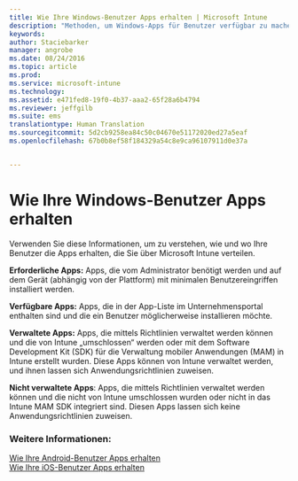 ```yaml
---
title: Wie Ihre Windows-Benutzer Apps erhalten | Microsoft Intune
description: "Methoden, um Windows-Apps für Benutzer verfügbar zu machen"
keywords: 
author: Staciebarker
manager: angrobe
ms.date: 08/24/2016
ms.topic: article
ms.prod: 
ms.service: microsoft-intune
ms.technology: 
ms.assetid: e471fed8-19f0-4b37-aaa2-65f28a6b4794
ms.reviewer: jeffgilb
ms.suite: ems
translationtype: Human Translation
ms.sourcegitcommit: 5d2cb9258ea84c50c04670e51172020ed27a5eaf
ms.openlocfilehash: 67b0b8ef58f184329a54c8e9ca96107911d0e37a


---
```



# Wie Ihre Windows-Benutzer Apps erhalten

Verwenden Sie diese Informationen, um zu verstehen, wie und wo Ihre Benutzer die Apps erhalten, die Sie über Microsoft Intune verteilen.

**Erforderliche Apps:** Apps, die vom Administrator benötigt werden und auf dem Gerät (abhängig von der Plattform) mit minimalen Benutzereingriffen installiert werden.

**Verfügbare Apps:** Apps, die in der App-Liste im Unternehmensportal enthalten sind und die ein Benutzer möglicherweise installieren möchte.

**Verwaltete Apps:** Apps, die mittels Richtlinien verwaltet werden können und die von Intune „umschlossen“ werden oder mit dem Software Development Kit (SDK) für die Verwaltung mobiler Anwendungen (MAM) in Intune erstellt wurden. Diese Apps können von Intune verwaltet werden, und ihnen lassen sich Anwendungsrichtlinien zuweisen.

**Nicht verwaltete Apps**: Apps, die mittels Richtlinien verwaltet werden können und die nicht von Intune umschlossen wurden oder nicht in das Intune MAM SDK integriert sind. Diesen Apps lassen sich keine Anwendungsrichtlinien zuweisen.

### Weitere Informationen:
[Wie Ihre Android-Benutzer Apps erhalten](how-your-android-users-get-their-apps.md)</br>
[Wie Ihre iOS-Benutzer Apps erhalten](how-your-ios-users-get-their-apps.md)



<!--HONumber=Oct16_HO2-->



